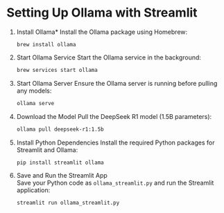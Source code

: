 # Setting Up Ollama with Streamlit

1. Install Ollama*
   Install the Ollama package using Homebrew:
   ```bash:disable-run
   brew install ollama
   ```

2. Start Ollama Service 
   Start the Ollama service in the background:
   ```bash
   brew services start ollama
   ```

3. Start Ollama Server
   Ensure the Ollama server is running before pulling any models:
   ```bash
   ollama serve
   ```

4. Download the Model
   Pull the DeepSeek R1 model (1.5B parameters):
   ```bash
   ollama pull deepseek-r1:1.5b
   ```

5. Install Python Dependencies 
   Install the required Python packages for Streamlit and Ollama:
   ```bash
   pip install streamlit ollama
   ```

6. Save and Run the Streamlit App  
   Save your Python code as `ollama_streamlit.py` and run the Streamlit application:
   ```bash
   streamlit run ollama_streamlit.py
   ```